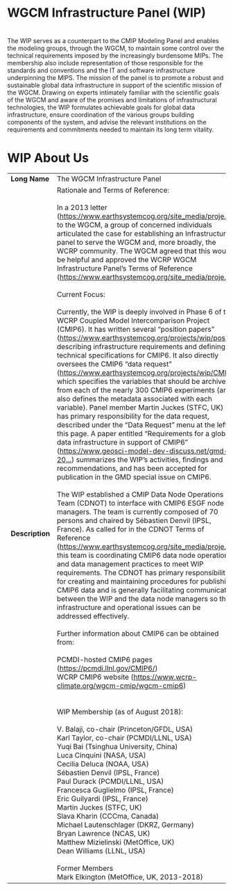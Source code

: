 # WGCM Infrastructure Panel (WIP)
#

The WIP serves as a counterpart to the CMIP Modeling Panel and enables the modeling groups, through the WGCM, to maintain some control over the technical requirements imposed by the increasingly burdensome MIPs. The membership also include representation of those responsible for the standards and conventions and the IT and software infrastructure underpinning the MIPS. The mission of the panel is to promote a robust and sustainable global data infrastructure in support of the scientific mission of the WGCM. Drawing on experts intimately familiar with the scientific goals of the WGCM and aware of the promises and limitations of infrastructural technologies, the WIP formulates achievable goals for global data infrastructure, ensure coordination of the various groups building components of the system, and advise the relevant institutions on the requirements and commitments needed to maintain its long term vitality.

<div class="span-740">
          <h1 class="title">WIP About Us</h1>


<table>
            <tr>
                        <td nowrap="nowrap">
                <strong>Long Name</strong>
            </td>
                        <td class="long">
                The WGCM Infrastructure Panel
            </td>
                </tr>
  <tr>     <td nowrap="nowrap"> <strong>Description</strong>  </td>
                            <td class="long">
                    Rationale and Terms of Reference:<br /><br />In a 2013 letter (<a href="https://www.earthsystemcog.org/site_media/projects/wip/standards-governance.pdf" rel="nofollow">https://www.earthsystemcog.org/site_media/proje...</a>) to the WGCM, a group of concerned individuals articulated the case for establishing an Infrastructure panel to serve the WGCM and, more broadly, the WCRP community. The WGCM agreed that this would be helpful and approved the WCRP WGCM Infrastructure Panel’s Terms of Reference (<a href="https://www.earthsystemcog.org/site_media/projects/wip/WIP_Terms_of_Reference.pdf" rel="nofollow">https://www.earthsystemcog.org/site_media/proje...</a>).<br /><br />Current Focus: <br /><br />Currently, the WIP is deeply involved in Phase 6 of the WCRP Coupled Model Intercomparison Project (CMIP6).  It has written several “position papers” (<a href="https://www.earthsystemcog.org/projects/wip/position_papers" rel="nofollow">https://www.earthsystemcog.org/projects/wip/pos...</a>) describing infrastructure requirements and defining technical specifications for CMIP6.  It also directly oversees the CMIP6 “data request” (<a href="https://www.earthsystemcog.org/projects/wip/CMIP6DataRequest" rel="nofollow">https://www.earthsystemcog.org/projects/wip/CMI...</a>), which specifies the variables that should be archived from each of the nearly 300 CMIP6 experiments (and also defines the metadata associated with each variable).  Panel member Martin Juckes (STFC, UK) has primary responsibility for the data request, described under the “Data Request” menu at the left of this page.  A paper entitled “Requirements for a global data infrastructure in support of CMIP6” (<a href="https://www.geosci-model-dev-discuss.net/gmd-2018-52/#discussion" rel="nofollow">https://www.geosci-model-dev-discuss.net/gmd-20...</a>) summarizes the WIP’s activities, findings and recommendations, and has been accepted for publication in the GMD special issue on CMIP6.<br /><br />The WIP established a CMIP Data Node Operations Team (CDNOT) to interface with CMIP6 ESGF node managers.  The team is currently composed of 70 persons and chaired by Sébastien Denvil (IPSL, France). As called for in the CDNOT Terms of Reference (<a href="https://www.earthsystemcog.org/site_media/projects/wip/CDNOT_Terms_of_Reference.pdf" rel="nofollow">https://www.earthsystemcog.org/site_media/proje...</a>), this team is  coordinating CMIP6 data node operations and data management practices to meet WIP requirements. The CDNOT has primary responsibility for creating and maintaining procedures for publishing CMIP6 data and is generally facilitating communication between the WIP and the data node managers so that infrastructure and operational issues can be addressed effectively.  <br /><br />Further information about CMIP6 can be obtained from:<br /><br />PCMDI-hosted CMIP6 pages (<a href="https://pcmdi.llnl.gov/CMIP6/" rel="nofollow">https://pcmdi.llnl.gov/CMIP6/</a>)<br />WCRP CMIP6 website (<a href="https://www.wcrp-climate.org/wgcm-cmip/wgcm-cmip6" rel="nofollow">https://www.wcrp-climate.org/wgcm-cmip/wgcm-cmip6</a>)<br /><br /><br />WIP Membership (as of August 2018): <br /><br />V. Balaji, co-chair (Princeton/GFDL, USA)<br />Karl Taylor, co-chair (PCMDI/LLNL, USA)<br />Yuqi Bai (Tsinghua University, China)<br />Luca Cinquini (NASA, USA)<br />Cecilia Deluca (NOAA, USA)<br />Sébastien Denvil (IPSL, France)<br />Paul Durack (PCMDI/LLNL, USA)<br />Francesca Guglielmo (IPSL, France)<br />Eric Guilyardi (IPSL, France)<br />Martin Juckes (STFC, UK)<br />Slava Kharin (CCCma, Canada)<br />Michael Lautenschlager (DKRZ, Germany)<br />Bryan Lawrence (NCAS, UK)<br />Matthew Mizielinski (MetOffice, UK)<br />Dean Williams (LLNL, USA) <br /><br />Former Members<br />Mark Elkington (MetOffice, UK, 2013-2018)
                </td>
                    </tr>


</table>
</div>
